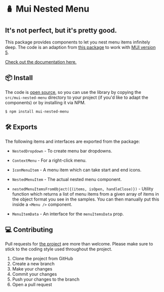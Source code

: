 # 🪆 Mui Nested Menu

## It's not perfect, but it's pretty good.

This package provides components to let you nest menu items infinitely deep. The code is an adaption from <a href="material-ui-nested-menu-item">this package</a> to work with <a href="https://mui.com">MUI version 5</a>.

[Check out the documentation here.](https://mui-nested-menu.vercel.app/)

## 📦 Install

The code is <a href="https://github.com/steviebaa/mui-nested-menu">open source</a>, so you can use the library by copying the `src/mui-nested-menu` directory to your project (if you'd like to adapt the components) or by installing it via NPM.

```
$ npm install mui-nested-menu
```

## 🛠 Exports

The following items and interfaces are exported from the package:

- `NestedDropdown` - To create menu bar dropdowns.

- `ContextMenu` - For a right-click menu.

- `IconMenuItem` - A menu item which can take start and end icons.

- `NestedMenuItem` - The actual nested menu component.

- `nestedMenuItemsFromObject({(items, isOpen, handleClose)})` - Utility function which returns a list of menu items from a given array of items in the object format you see in the samples. You can then manually put this inside a `<Menu />` component.

- `MenuItemData` - An interface for the `menuItemsData` prop.

## 💻 Contributing

Pull requests for <a href="https://github.com/steviebaa/mui-nested-menu">the project</a> are more than welcome. Please make sure to stick to the coding style used throughout the project.

1. Clone the project from GitHub
2. Create a new branch
3. Make your changes
4. Commit your changes
5. Push your changes to the branch
6. Open a pull request
